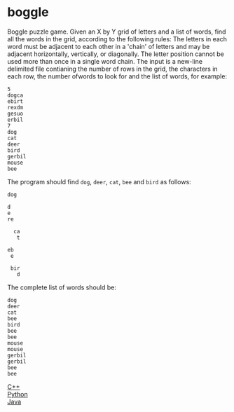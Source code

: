 # boggle

Boggle puzzle game.
Given an X by Y grid of letters and a list of words, find all the words in the grid,
according to the following rules: The letters in each word must be adjacent to each other
in a 'chain' of letters and may be adjacent horizontally, vertically, or diagonally.
The letter position cannot be used more than once in a single word chain. The input is a
new-line delimited file contianing the number of rows in the grid, the characters in each row,
the number ofwords to look for and the list of words, for example:

```
5
dogca
ebirt
rexdm
gesuo
erbil
7
dog
cat
deer
bird
gerbil
mouse
bee
```

The program should find ```dog```, ```deer```, ```cat```, ```bee``` and ```bird``` as follows:

```
dog
```

```
d
e
re
```

```
  ca
   t
```

```
eb
 e
```

```
 bir
   d
```

The complete list of words should be:

```
dog
deer
cat
bee
bird
bee
bee
mouse
mouse
gerbil
gerbil
bee
bee
```

[C++](boggle-cpp)<br/>
[Python](boggle-python)<br/>
[Java](boggle-java)
